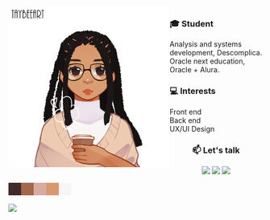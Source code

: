<img align="left" src="assets/me.png" alt="art by @taybeeart" width="320" />

### 🎓 Student
  Analysis and systems development, Descomplica. 
  <br>Oracle next education, Oracle + Alura.
    
### 💻 Interests
   Front end
   <br>Back end
   <br>UX/UI Design

<!-- contact -->
<div align="center">
<h3>📫 Let's talk</h3>
  <a href="https://www.linkedin.com/in/fl%C3%A1via-santos-259604205/" target="_blank"><img src="https://img.shields.io/badge/-LinkedIn-%230077B5?style=for-the-badge&logo=linkedin&logoColor=white" target="_blank"></a>
  <a href = "mailto:flaviarlimasantos@gmail.com"><img src="https://img.shields.io/badge/Gmail-D14836?style=for-the-badge&logo=gmail&logoColor=white" target="_blank"></a>
  <a href="https://www.instagram.com/desenhaelle/" target="_blank"><img src="https://img.shields.io/badge/-Instagram-%23E4405F?style=for-the-badge&logo=instagram&logoColor=white" target="_blank"></a>
</div>

<!-- pallete -->
<p>

<img alt="#40292A" src="assets/40292A.png" width="25" height="25"/><img alt="#A1674B" src="assets/A1674B.png" width="25" height="25"/><img alt="#D5ACA2" src="assets/D5ACA2.png" width="25" height="25"/><img alt="#D8996E" src="assets/D8996E.png" width="25" height="25"/><img alt="#F9F5F5" src="assets/F9F5F5.png" width="25" height="25"/>
</p>

<!-- languages -->
<div align="left">
  <img src="https://github-readme-stats.vercel.app/api/top-langs/?username=flaviarafaelle&hide=html&layout=compact&theme=dracula" width="320">
</div>
<!---
**flaviarafaelle/flaviarafaelle** is a ✨ _special_ ✨ repository because its `README.md` (this file) appears on your GitHub profile.
--->
